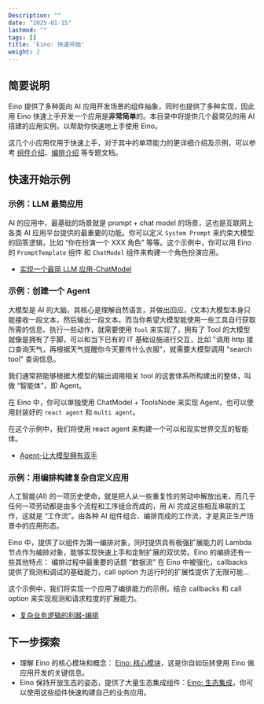 ```yaml
---
Description: ""
date: "2025-01-15"
lastmod: ""
tags: []
title: 'Eino: 快速开始'
weight: 2
---
```


## 简要说明

Eino 提供了多种面向 AI 应用开发场景的组件抽象，同时也提供了多种实现，因此用 Eino 快速上手开发一个应用是**非常简单**的。本目录中将提供几个最常见的用 AI 搭建的应用实例，以帮助你快速地上手使用 Eino。

这几个小应用仅用于快速上手，对于其中的单项能力的更详细介绍及示例，可以参考 [组件介绍](/zh/docs/eino/core_modules/components)、[编排介绍](/zh/docs/eino/core_modules/chain_and_graph_orchestration/chain_graph_introduction) 等专题文档。

## 快速开始示例

### 示例：LLM 最简应用

AI 的应用中，最基础的场景就是 prompt + chat model 的场景，这也是互联网上各类 AI 应用平台提供的最重要的功能。你可以定义 `System Prompt` 来约束大模型的回答逻辑，比如 “你在扮演一个 XXX 角色” 等等。这个示例中，你可以用 Eino 的 `PromptTemplate` 组件 和 `ChatModel` 组件来构建一个角色扮演应用。

- [实现一个最简 LLM 应用-ChatModel](/zh/docs/eino/quick_start/simple_llm_application)

### 示例：创建一个 Agent

大模型是 AI 的大脑，其核心是理解自然语言，并做出回应，(文本)大模型本身只能接收一段文本，然后输出一段文本。而当你希望大模型能使用一些工具自行获取所需的信息、执行一些动作，就需要使用 `Tool` 来实现了，拥有了 Tool 的大模型就像是拥有了手脚，可以和当下已有的 IT 基础设施进行交互，比如 "调用 http 接口查询天气，再根据天气提醒你今天要传什么衣服"，就需要大模型调用 "search tool" 查询信息。

我们通常把能够根据大模型的输出调用相关 tool 的这套体系所构建出的整体，叫做 “智能体”，即 Agent。

在 Eino 中，你可以单独使用 ChatModel + ToolsNode 来实现 Agent，也可以使用封装好的 `react agent` 和 `multi agent`。

在这个示例中，我们将使用 react agent 来构建一个可以和现实世界交互的智能体。

- [Agent-让大模型拥有双手](/zh/docs/eino/quick_start/agent_llm_with_tools)

### 示例：用编排构建复杂自定义应用

人工智能(AI) 的一项历史使命，就是把人从一些重复性的劳动中解放出来，而几乎任何一项劳动都是由多个流程和工序组合而成的，用 AI 完成这些相互串联的工作，这就是 “工作流”。由各种 AI 组件组合、编排而成的工作流，才是真正生产场景中的应用形态。

Eino 中，提供了以组件为第一编排对象，同时提供具有极强扩展能力的 Lambda 节点作为编排对象，能够实现快速上手和定制扩展的双优势。Eino 的编排还有一些其他特点： 编排过程中最重要的话题 “数据流” 在 Eino 中被强化，callbacks 提供了观测和调试的基础能力，call option 为运行时的扩展性提供了无限可能...

这个示例中，我们将实现一个应用了编排能力的示例，结合 callbacks 和 call option 来实现观测和请求粒度的扩展能力。

- [复杂业务逻辑的利器-编排](/zh/docs/eino/quick_start/complex_business_logic_orchestration)

## 下一步探索

- 理解 Eino 的核心模块和概念： [Eino: 核心模块](/zh/docs/eino/core_modules)，这是你自如玩转使用 Eino 做应用开发的关键信息。
- Eino 保持开放生态的姿态，提供了大量生态集成组件：[Eino: 生态集成](/zh/docs/eino/ecosystem_integration)，你可以使用这些组件快速构建自己的业务应用。
